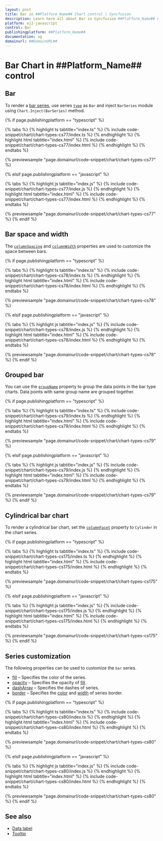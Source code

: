 ```yaml
---
layout: post
title: Bar in ##Platform_Name## Chart control | Syncfusion
description: Learn here all about Bar in Syncfusion ##Platform_Name## Chart control of Syncfusion Essential JS 2 and more.
platform: ej2-javascript
control: Bar 
publishingplatform: ##Platform_Name##
documentation: ug
domainurl: ##DomainURL##
---
```

# Bar Chart in ##Platform_Name## control

## Bar

To render a [bar series](https://www.syncfusion.com/javascript-ui-controls/js-charts/chart-types/bar-chart), use series [`type`](../../api/chart/seriesModel/#type-string) as `Bar` and inject `BarSeries` module using `Chart.Inject(BarSeries)` method.

{% if page.publishingplatform == "typescript" %}

{% tabs %}
{% highlight ts tabtitle="index.ts" %}
{% include code-snippet/chart/chart-types-cs77/index.ts %}
{% endhighlight %}
{% highlight html tabtitle="index.html" %}
{% include code-snippet/chart/chart-types-cs77/index.html %}
{% endhighlight %}
{% endtabs %}
        
{% previewsample "page.domainurl/code-snippet/chart/chart-types-cs77" %}

{% elsif page.publishingplatform == "javascript" %}

{% tabs %}
{% highlight js tabtitle="index.js" %}
{% include code-snippet/chart/chart-types-cs77/index.js %}
{% endhighlight %}
{% highlight html tabtitle="index.html" %}
{% include code-snippet/chart/chart-types-cs77/index.html %}
{% endhighlight %}
{% endtabs %}

{% previewsample "page.domainurl/code-snippet/chart/chart-types-cs77" %}
{% endif %}

## Bar space and width

The [`columnSpacing`](../../api/chart/seriesModel/#columnspacing) and [`columnWidth`](../../api/chart/seriesModel/#columnwidth) properties are used to customize the space between bars.

{% if page.publishingplatform == "typescript" %}

{% tabs %}
{% highlight ts tabtitle="index.ts" %}
{% include code-snippet/chart/chart-types-cs78/index.ts %}
{% endhighlight %}
{% highlight html tabtitle="index.html" %}
{% include code-snippet/chart/chart-types-cs78/index.html %}
{% endhighlight %}
{% endtabs %}
        
{% previewsample "page.domainurl/code-snippet/chart/chart-types-cs78" %}

{% elsif page.publishingplatform == "javascript" %}

{% tabs %}
{% highlight js tabtitle="index.js" %}
{% include code-snippet/chart/chart-types-cs78/index.js %}
{% endhighlight %}
{% highlight html tabtitle="index.html" %}
{% include code-snippet/chart/chart-types-cs78/index.html %}
{% endhighlight %}
{% endtabs %}

{% previewsample "page.domainurl/code-snippet/chart/chart-types-cs78" %}
{% endif %}

## Grouped bar

You can use the [`groupName`](../../api/chart/seriesModel/#groupname) property to group the data points in the bar type charts. Data points with same group name are grouped together.

{% if page.publishingplatform == "typescript" %}

{% tabs %}
{% highlight ts tabtitle="index.ts" %}
{% include code-snippet/chart/chart-types-cs79/index.ts %}
{% endhighlight %}
{% highlight html tabtitle="index.html" %}
{% include code-snippet/chart/chart-types-cs79/index.html %}
{% endhighlight %}
{% endtabs %}
        
{% previewsample "page.domainurl/code-snippet/chart/chart-types-cs79" %}

{% elsif page.publishingplatform == "javascript" %}

{% tabs %}
{% highlight js tabtitle="index.js" %}
{% include code-snippet/chart/chart-types-cs79/index.js %}
{% endhighlight %}
{% highlight html tabtitle="index.html" %}
{% include code-snippet/chart/chart-types-cs79/index.html %}
{% endhighlight %}
{% endtabs %}

{% previewsample "page.domainurl/code-snippet/chart/chart-types-cs79" %}
{% endif %}

## Cylindrical bar chart

To render a cylindrical bar chart, set the [`columnFacet`](../../api/chart/series/#columnfacet) property to `Cylinder` in the chart series.

{% if page.publishingplatform == "typescript" %}

{% tabs %}
{% highlight ts tabtitle="index.ts" %}
{% include code-snippet/chart/chart-types-cs175/index.ts %}
{% endhighlight %}
{% highlight html tabtitle="index.html" %}
{% include code-snippet/chart/chart-types-cs175/index.html %}
{% endhighlight %}
{% endtabs %}
        
{% previewsample "page.domainurl/code-snippet/chart/chart-types-cs175" %}

{% elsif page.publishingplatform == "javascript" %}

{% tabs %}
{% highlight js tabtitle="index.js" %}
{% include code-snippet/chart/chart-types-cs175/index.js %}
{% endhighlight %}
{% highlight html tabtitle="index.html" %}
{% include code-snippet/chart/chart-types-cs175/index.html %}
{% endhighlight %}
{% endtabs %}

{% previewsample "page.domainurl/code-snippet/chart/chart-types-cs175" %}
{% endif %}

## Series customization

The following properties can be used to customize the `bar` series.

* [fill](../../api/chart/seriesModel/#fill) – Specifies the color of the series.
* [opacity](../../api/chart/seriesModel/#opacity) – Specifies the opacity of [fill](../../api/chart/seriesModel/#fill).
* [dashArray](../../api/chart/seriesModel/#dasharray) – Specifies the dashes of series.
* [border](../../api/chart/borderModel/#properties) – Specifies the [color](../../api/chart/borderModel/#color) and [width](../../api/chart/borderModel/#width) of series border.

{% if page.publishingplatform == "typescript" %}

{% tabs %}
{% highlight ts tabtitle="index.ts" %}
{% include code-snippet/chart/chart-types-cs80/index.ts %}
{% endhighlight %}
{% highlight html tabtitle="index.html" %}
{% include code-snippet/chart/chart-types-cs80/index.html %}
{% endhighlight %}
{% endtabs %}
        
{% previewsample "page.domainurl/code-snippet/chart/chart-types-cs80" %}

{% elsif page.publishingplatform == "javascript" %}

{% tabs %}
{% highlight js tabtitle="index.js" %}
{% include code-snippet/chart/chart-types-cs80/index.js %}
{% endhighlight %}
{% highlight html tabtitle="index.html" %}
{% include code-snippet/chart/chart-types-cs80/index.html %}
{% endhighlight %}
{% endtabs %}

{% previewsample "page.domainurl/code-snippet/chart/chart-types-cs80" %}
{% endif %}

## See also

* [Data label](../data-labels/)
* [Tooltip](../tool-tip/)
